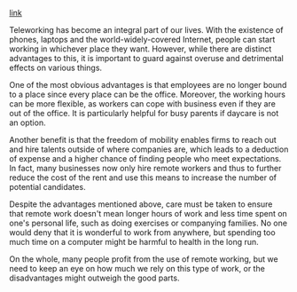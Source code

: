 [link](https://www.ielts-writing.info/EXAM/ielts_writing_samples_task_2/1222/)

Teleworking has become an integral part of our lives. With the existence of phones, laptops and the world-widely-covered Internet, people can start working in whichever place they want. However, while there are distinct advantages to this, it is important to guard against overuse and detrimental effects on various things.

One of the most obvious advantages is that employees are no longer bound to a place since every place can be the office. Moreover, the working hours can be more flexible, as workers can cope with business even if they are out of the office. It is particularly helpful for busy parents if daycare is not an option.

Another benefit is that the freedom of mobility enables firms to reach out and hire talents outside of where companies are, which leads to a deduction of expense and a higher chance of finding people who meet expectations. In fact, many businesses now only hire remote workers and thus to further reduce the cost of the rent and use this means to increase the number of potential candidates.

Despite the advantages mentioned above, care must be taken to ensure that remote work doesn't mean longer hours of work and less time spent on one's personal life, such as doing exercises or companying families. No one would deny that it is wonderful to work from anywhere, but spending too much time on a computer might be harmful to health in the long run.

On the whole, many people profit from the use of remote working, but we need to keep an eye on how much we rely on this type of work, or the disadvantages might outweigh the good parts.